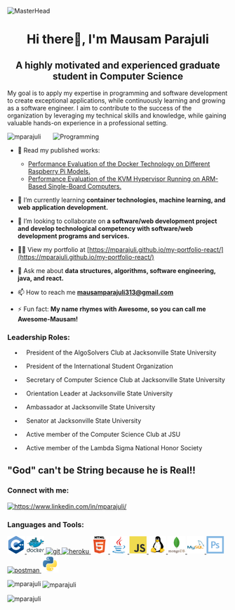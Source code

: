 ![MasterHead](https://chkskills.com/wp-content/uploads/2020/04/PNC-Animated-Banners.gif)
<h1 align="center">Hi there👋, I'm Mausam Parajuli</h1>
<h2 align="center">A highly motivated and experienced graduate student in Computer Science</h2>
<p>My goal is to apply my expertise in programming and software development to create exceptional applications, while continuously learning and growing as a software engineer. I aim to contribute to the success of the organization by leveraging my technical skills and knowledge, while gaining valuable hands-on experience in a professional setting.</p>

<img align="right" alt="Programming" width="400" src="https://media.tenor.com/NOYF3f82b_gAAAAC/programmer.gif">

<p align="left"> <img src="https://komarev.com/ghpvc/?username=mparajuli&label=Profile%20views&color=0e75b6&style=flat" alt="mparajuli" /> </p>

- 🔭 Read my published works:
    - <a href="https://dl.acm.org/doi/10.1145/3616480.3616485" target="_blank">Performance Evaluation of the Docker Technology on Different Raspberry Pi Models.</a>
    - <a href="https://aircconline.com/abstract/ijcnc/v15n2/15223cnc08.html" target="_blank">Performance Evaluation of the KVM Hypervisor Running on ARM-Based Single-Board Computers.</a>

- 🌱 I’m currently learning **container technologies, machine learning, and web application development.**

- 👯 I’m looking to collaborate on **a software/web development project and develop technological competency with software/web development programs and services.**

- 👨‍💻 View my portfolio at [https://mparajuli.github.io/my-portfolio-react/](https://mparajuli.github.io/my-portfolio-react/)

- 💬 Ask me about **data structures, algorithms, software engineering, java, and react.**

- 📫 How to reach me **mausamparajuli313@gmail.com**

- ⚡ Fun fact: **My name rhymes with Awesome, so you can call me Awesome-Mausam!**

<h3>Leadership Roles:</h3>
<p>&nbsp&nbsp&nbsp&nbsp&bull;&nbsp&nbsp&nbsp&nbsp&nbspPresident of the AlgoSolvers Club at Jacksonville State University</p>
<p>&nbsp&nbsp&nbsp&nbsp&bull;&nbsp&nbsp&nbsp&nbsp&nbspPresident of the International Student Organization</p>
<p>&nbsp&nbsp&nbsp&nbsp&bull;&nbsp&nbsp&nbsp&nbsp&nbspSecretary of Computer Science Club at Jacksonville State University</p>
<p>&nbsp&nbsp&nbsp&nbsp&bull;&nbsp&nbsp&nbsp&nbsp&nbspOrientation Leader at Jacksonville State University</p>
<p>&nbsp&nbsp&nbsp&nbsp&bull;&nbsp&nbsp&nbsp&nbsp&nbspAmbassador at Jacksonville State University</p>
<p>&nbsp&nbsp&nbsp&nbsp&bull;&nbsp&nbsp&nbsp&nbsp&nbspSenator at Jacksonville State University</p>
<p>&nbsp&nbsp&nbsp&nbsp&bull;&nbsp&nbsp&nbsp&nbsp&nbspActive member of the Computer Science Club at JSU</p>
<p>&nbsp&nbsp&nbsp&nbsp&bull;&nbsp&nbsp&nbsp&nbsp&nbspActive member of the Lambda Sigma National Honor Society</p>
 
 <h2>"God" can't be String because he is Real!!</h2>

<h3 align="left">Connect with me:</h3>
<p align="left">
<a href="https://linkedin.com/in/https://www.linkedin.com/in/mparajuli/" target="blank"><img align="center" src="https://raw.githubusercontent.com/rahuldkjain/github-profile-readme-generator/master/src/images/icons/Social/linked-in-alt.svg" alt="https://www.linkedin.com/in/mparajuli/" height="30" width="40" /></a>
</p>

<h3 align="left">Languages and Tools:</h3>
<p align="left"> <a href="https://www.w3schools.com/cpp/" target="_blank" rel="noreferrer"> <img src="https://raw.githubusercontent.com/devicons/devicon/master/icons/cplusplus/cplusplus-original.svg" alt="cplusplus" width="40" height="40"/> </a> <a href="https://www.docker.com/" target="_blank" rel="noreferrer"> <img src="https://raw.githubusercontent.com/devicons/devicon/master/icons/docker/docker-original-wordmark.svg" alt="docker" width="40" height="40"/> </a> <a href="https://git-scm.com/" target="_blank" rel="noreferrer"> <img src="https://www.vectorlogo.zone/logos/git-scm/git-scm-icon.svg" alt="git" width="40" height="40"/> </a> <a href="https://heroku.com" target="_blank" rel="noreferrer"> <img src="https://www.vectorlogo.zone/logos/heroku/heroku-icon.svg" alt="heroku" width="40" height="40"/> </a> <a href="https://www.w3.org/html/" target="_blank" rel="noreferrer"> <img src="https://raw.githubusercontent.com/devicons/devicon/master/icons/html5/html5-original-wordmark.svg" alt="html5" width="40" height="40"/> </a> <a href="https://www.java.com" target="_blank" rel="noreferrer"> <img src="https://raw.githubusercontent.com/devicons/devicon/master/icons/java/java-original.svg" alt="java" width="40" height="40"/> </a> <a href="https://developer.mozilla.org/en-US/docs/Web/JavaScript" target="_blank" rel="noreferrer"> <img src="https://raw.githubusercontent.com/devicons/devicon/master/icons/javascript/javascript-original.svg" alt="javascript" width="40" height="40"/> </a> <a href="https://www.linux.org/" target="_blank" rel="noreferrer"> <img src="https://raw.githubusercontent.com/devicons/devicon/master/icons/linux/linux-original.svg" alt="linux" width="40" height="40"/> </a> <a href="https://www.mongodb.com/" target="_blank" rel="noreferrer"> <img src="https://raw.githubusercontent.com/devicons/devicon/master/icons/mongodb/mongodb-original-wordmark.svg" alt="mongodb" width="40" height="40"/> </a> <a href="https://www.mysql.com/" target="_blank" rel="noreferrer"> <img src="https://raw.githubusercontent.com/devicons/devicon/master/icons/mysql/mysql-original-wordmark.svg" alt="mysql" width="40" height="40"/> </a> <a href="https://www.photoshop.com/en" target="_blank" rel="noreferrer"> <img src="https://raw.githubusercontent.com/devicons/devicon/master/icons/photoshop/photoshop-line.svg" alt="photoshop" width="40" height="40"/> </a> <a href="https://postman.com" target="_blank" rel="noreferrer"> <img src="https://www.vectorlogo.zone/logos/getpostman/getpostman-icon.svg" alt="postman" width="40" height="40"/> </a> <a href="https://www.python.org" target="_blank" rel="noreferrer"> <img src="https://raw.githubusercontent.com/devicons/devicon/master/icons/python/python-original.svg" alt="python" width="40" height="40"/> </a> </p>

<p><img align="left" src="https://github-readme-stats.vercel.app/api/top-langs?username=mparajuli&show_icons=true&locale=en&layout=compact" alt="mparajuli" /></p>

<p>&nbsp;<img align="center" src="https://github-readme-stats.vercel.app/api?username=mparajuli&show_icons=true&locale=en" alt="mparajuli" /></p>

<p><img align="center" src="https://github-readme-streak-stats.herokuapp.com/?user=mparajuli&" alt="mparajuli" /></p>
